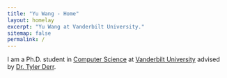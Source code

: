 ```yaml
---
title: "Yu Wang - Home"
layout: homelay
excerpt: "Yu Wang at Vanderbilt University."
sitemap: false
permalink: /
---
```



I am a Ph.D. student in [Computer Science](https://engineering.vanderbilt.edu/eecs/) at [Vanderbilt University](https://vanderbilt.edu) advised by [Dr. Tyler Derr](https://www.cse.msu.edu/~derrtyle/).


<div id="profile">
<img src="{{site.utl}}{{site.baseutl}}/images/carousel/Profile.png" style="margin:0px 800px; width:200px; display:block; " />
</div>

<head>
	<meta content="en-US" property="og:locale"/>
	<meta content="WEI JIN'S HOMEPAGE" property="og:site_name"/>
	<meta content="About me" property="og:title"/>
	<link href="http://cse.msu.edu/~jinwei2/" rel="canonical"/>
	<meta content="http://cse.msu.edu/~jinwei2/" property="og:url"/>
	<meta content="About me" property="og:description"/>
	<meta content="@weisshelter" name="twitter:site"/>
	<meta content="About me" name="twitter:title"/>
	<meta content="About me" name="twitter:description"/>
	<meta content="http://cse.msu.edu/~jinwei2/" name="twitter:url"/>
	<meta content="summary" name="twitter:card"/>
</head>
  
 
